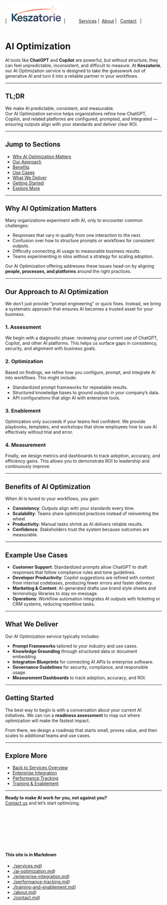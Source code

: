 | <img src="../Keszatorie_logo.png" alt="Keszatorie Logo" height="60">| &nbsp;&nbsp;&nbsp;&nbsp;&nbsp;&nbsp;&nbsp;&nbsp;&nbsp;&nbsp;[Services](../services/) |&nbsp;&nbsp;[About](../about.md) |&nbsp;&nbsp; [Contact](../contact.md) &nbsp;&nbsp;|
<br><br>

# AI Optimization

AI tools like **ChatGPT** and **Copilot** are powerful, but without structure, they can feel unpredictable, inconsistent, and difficult to measure. At **Keszatorie**, our AI Optimization service is designed to take the guesswork out of generative AI and turn it into a reliable partner in your workflows.

---

## TL;DR
We make AI predictable, consistent, and measurable.  
Our AI Optimization service helps organizations refine how ChatGPT, Copilot, and related platforms are configured, prompted, and integrated — ensuring outputs align with your standards and deliver clear ROI.

---

## Jump to Sections
- [Why AI Optimization Matters](#why-ai-optimization-matters)  
- [Our Approach](#our-approach-to-ai-optimization)  
- [Benefits](#benefits-of-ai-optimization)  
- [Use Cases](#example-use-cases)  
- [What We Deliver](#what-we-deliver)  
- [Getting Started](#getting-started)  
- [Explore More](#explore-more)  

---

## Why AI Optimization Matters

Many organizations experiment with AI, only to encounter common challenges:

- Responses that vary in quality from one interaction to the next.  
- Confusion over how to structure prompts or workflows for consistent outputs.  
- Difficulty connecting AI usage to measurable business results.  
- Teams experimenting in silos without a strategy for scaling adoption.  

Our AI Optimization offering addresses these issues head-on by aligning **people, processes, and platforms** around the right practices.

---

## Our Approach to AI Optimization

We don’t just provide “prompt engineering” or quick fixes. Instead, we bring a systematic approach that ensures AI becomes a trusted asset for your business.  

### 1. Assessment
We begin with a diagnostic phase: reviewing your current use of ChatGPT, Copilot, and other AI platforms. This helps us surface gaps in consistency, security, and alignment with business goals.  

### 2. Optimization
Based on findings, we refine how you configure, prompt, and integrate AI into workflows. This might include:  

- Standardized prompt frameworks for repeatable results.  
- Structured knowledge bases to ground outputs in your company’s data.  
- API configurations that align AI with enterprise tools.  

### 3. Enablement
Optimization only succeeds if your teams feel confident. We provide playbooks, templates, and workshops that show employees how to use AI effectively without trial and error.  

### 4. Measurement
Finally, we design metrics and dashboards to track adoption, accuracy, and efficiency gains. This allows you to demonstrate ROI to leadership and continuously improve.

---

## Benefits of AI Optimization

When AI is tuned to your workflows, you gain:  

- **Consistency**: Outputs align with your standards every time.  
- **Scalability**: Teams share optimized practices instead of reinventing the wheel.  
- **Productivity**: Manual tasks shrink as AI delivers reliable results.  
- **Confidence**: Stakeholders trust the system because outcomes are measurable.  

---

## Example Use Cases

- **Customer Support**: Standardized prompts allow ChatGPT to draft responses that follow compliance rules and tone guidelines.  
- **Developer Productivity**: Copilot suggestions are refined with context from internal codebases, producing fewer errors and faster delivery.  
- **Marketing & Content**: AI-generated drafts use brand style sheets and terminology libraries to stay on-message.  
- **Operations**: Workflow automation integrates AI outputs with ticketing or CRM systems, reducing repetitive tasks.  

---

## What We Deliver

Our AI Optimization service typically includes:  

- **Prompt Frameworks** tailored to your industry and use cases.  
- **Knowledge Grounding** through structured data or document embedding.  
- **Integration Blueprints** for connecting AI APIs to enterprise software.  
- **Governance Guidelines** for security, compliance, and responsible usage.  
- **Measurement Dashboards** to track adoption, accuracy, and ROI.  

---

## Getting Started

The best way to begin is with a conversation about your current AI initiatives. We can run a **readiness assessment** to map out where optimization will make the fastest impact.  

From there, we design a roadmap that starts small, proves value, and then scales to additional teams and use cases.  

---

## Explore More

- [Back to Services Overview](../services.md)  
- [Enterprise Integration](./enterprise-integration.md)  
- [Performance Tracking](./performance-tracking.md)  
- [Training & Enablement](./training-and-enablement.md)  

---

**Ready to make AI work for you, not against you?**  
[Contact us](../contact.md) and let’s start optimizing.

<br><br><br><br>
---
#### This site is in Markdown
- [./services.md](https://keszatorie.com/services/index.md))
- [./ai-optimization.md](https://keszatorie.com/services/ai-optimization.md))
- [./enterprise-integration.md](https://keszatorie.com/services/enterprise-integration.md))
- [./performance-tracking.md](https://keszatorie.com/services/performance-tracking.md))
- [./training-and-enablement.md](https://keszatorie.com/services/training-and-enablement.md))
- [./about.md](https://keszatorie.com/about.md))  
- [./contact.md](https://keszatorie.com/about.md))
